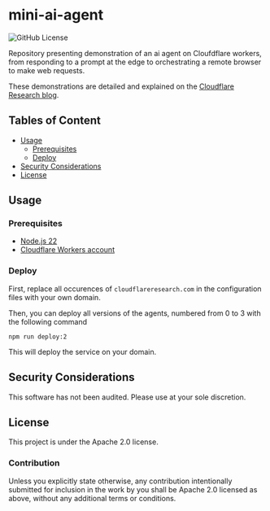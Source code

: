 # mini-ai-agent

![GitHub License](https://img.shields.io/github/license/cloudflareresearch/mini-ai-agent-demo)

Repository presenting demonstration of an ai agent on Cloufdflare workers, from responding to a prompt at the edge to orchestrating a remote browser to make web requests.

These demonstrations are detailed and explained on the [Cloudflare Research blog](https://blog.cloudflare.com/anonymous-credentials-agents).

## Tables of Content

- [Usage](#usage)
  - [Prerequisites](#prerequisites)
  - [Deploy](#deploy)
- [Security Considerations](#security-considerations)
- [License](#license)

## Usage

### Prerequisites

- [Node.js 22](https://nodejs.org/en/download)
- [Cloudflare Workers account](https://workers.cloudflare.com/)

### Deploy

First, replace all occurences of `cloudflareresearch.com` in the configuration files with your own domain.

Then, you can deploy all versions of the agents, numbered from 0 to 3 with the following command

```shell
npm run deploy:2
```

This will deploy the service on your domain.

## Security Considerations

This software has not been audited. Please use at your sole discretion.

## License

This project is under the Apache 2.0 license.

### Contribution

Unless you explicitly state otherwise, any contribution intentionally submitted for inclusion in the work by you shall be Apache 2.0 licensed as above, without any additional terms or conditions.